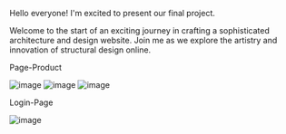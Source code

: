 Hello everyone! I'm excited to present our final project.

Welcome to the start of an exciting journey in crafting a sophisticated architecture and design website. Join me as we explore the artistry and innovation of structural design online.

Page-Product

![image](https://github.com/Hanafihp10/Pemweb-FP/assets/150600113/82b289ed-21a7-408c-b85e-90999b16e2a8)
![image](https://github.com/Hanafihp10/Pemweb-FP/assets/150600113/a749de8f-c30b-4355-8f0a-83a9c8073b38)
![image](https://github.com/Hanafihp10/Aplication-Wedevelopard/assets/150600113/4521987b-5020-4ec8-9350-77cbec561940)


Login-Page

![image](https://github.com/Hanafihp10/Pemweb-FP/assets/150600113/70423091-648f-4ac3-ad04-e7be8bb79ab0)









